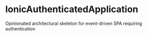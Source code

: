 # IonicAuthenticatedApplication
Opinionated architectural skeleton for event-driven SPA requiring authentication
